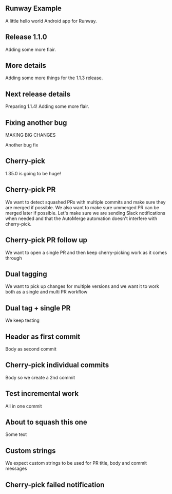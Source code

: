 ## Runway Example

A little hello world Android app for Runway.

## Release 1.1.0

Adding some more flair.

## More details

Adding some more things for the 1.1.3 release.

## Next release details

Preparing 1.1.4!
Adding some more flair.

## Fixing another bug

MAKING BIG CHANGES


Another bug fix


## Cherry-pick

1.35.0 is going to be huge!


## Cherry-pick PR

We want to detect squashed PRs with multiple commits and make sure they are merged if possible. We also want to make sure ummerged PR can be merged later if possible. Let's make sure we are sending Slack 
notifications when needed and that the AutoMerge automation doesn't interfere with cherry-pick.

## Cherry-pick PR follow up

We want to open a single PR and then keep cherry-picking work as it comes through

## Dual tagging

We want to pick up changes for multiple versions and we want it to work both as a single and multi PR workflow

## Dual tag + single PR

We keep testing

## Header as first commit

Body as second commit

## Cherry-pick individual commits

Body so we create a 2nd commit

## Test incremental work

All in one commit

## About to squash this one

Some text

## Custom strings

We expect custom strings to be used for PR title, body and commit messages

## Cherry-pick failed notification
